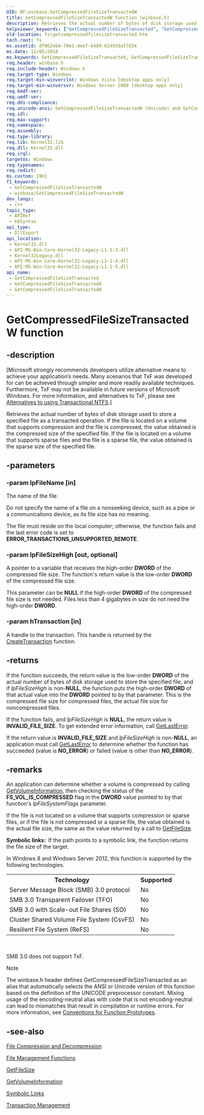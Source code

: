 ```yaml
---
UID: NF:winbase.GetCompressedFileSizeTransactedW
title: GetCompressedFileSizeTransactedW function (winbase.h)
description: Retrieves the actual number of bytes of disk storage used to store a specified file as a transacted operation. (Unicode)
helpviewer_keywords: ["GetCompressedFileSizeTransacted", "GetCompressedFileSizeTransacted function [Files]", "GetCompressedFileSizeTransactedW", "fs.getcompressedfilesizetransacted", "winbase/GetCompressedFileSizeTransacted", "winbase/GetCompressedFileSizeTransactedW"]
old-location: fs\getcompressedfilesizetransacted.htm
tech.root: fs
ms.assetid: df062eb4-70e1-4ee7-b489-624938af7834
ms.date: 12/05/2018
ms.keywords: GetCompressedFileSizeTransacted, GetCompressedFileSizeTransacted function [Files], GetCompressedFileSizeTransactedA, GetCompressedFileSizeTransactedW, fs.getcompressedfilesizetransacted, winbase/GetCompressedFileSizeTransacted, winbase/GetCompressedFileSizeTransactedA, winbase/GetCompressedFileSizeTransactedW
req.header: winbase.h
req.include-header: Windows.h
req.target-type: Windows
req.target-min-winverclnt: Windows Vista [desktop apps only]
req.target-min-winversvr: Windows Server 2008 [desktop apps only]
req.kmdf-ver: 
req.umdf-ver: 
req.ddi-compliance: 
req.unicode-ansi: GetCompressedFileSizeTransactedW (Unicode) and GetCompressedFileSizeTransactedA (ANSI)
req.idl: 
req.max-support: 
req.namespace: 
req.assembly: 
req.type-library: 
req.lib: Kernel32.lib
req.dll: Kernel32.dll
req.irql: 
targetos: Windows
req.typenames: 
req.redist: 
ms.custom: 19H1
f1_keywords:
 - GetCompressedFileSizeTransactedW
 - winbase/GetCompressedFileSizeTransactedW
dev_langs:
 - c++
topic_type:
 - APIRef
 - kbSyntax
api_type:
 - DllExport
api_location:
 - Kernel32.dll
 - API-MS-Win-Core-Kernel32-Legacy-L1-1-3.dll
 - Kernel32Legacy.dll
 - API-MS-Win-Core-Kernel32-Legacy-L1-1-4.dll
 - API-MS-Win-Core-Kernel32-Legacy-L1-1-5.dll
api_name:
 - GetCompressedFileSizeTransacted
 - GetCompressedFileSizeTransactedA
 - GetCompressedFileSizeTransactedW
---
```


# GetCompressedFileSizeTransactedW function


## -description

<p class="CCE_Message">[Microsoft strongly recommends developers utilize alternative means to achieve your 
    application’s needs. Many scenarios that TxF was developed for can be achieved through simpler and more readily 
    available techniques. Furthermore, TxF may not be available in future versions of Microsoft Windows. For more 
    information, and alternatives to TxF, please see 
    <a href="/windows/desktop/FileIO/deprecation-of-txf">Alternatives to using Transactional NTFS</a>.]

Retrieves the actual number of bytes of disk storage used to store a specified file as a transacted operation. If the file is located on a volume that supports compression and the file is compressed, the value obtained is the compressed size of the specified file. If the file is located on a volume that supports sparse files and the file is a sparse file, the value obtained is the sparse size of the specified file.

## -parameters

### -param lpFileName [in]

The name of the file. 




Do not specify the name of a file on a nonseeking device, such as a pipe or a communications device, as its file size has no meaning.

The file must reside on the local computer; otherwise, the function fails and the last error code is set to <b>ERROR_TRANSACTIONS_UNSUPPORTED_REMOTE</b>.

### -param lpFileSizeHigh [out, optional]

A pointer to a variable that receives the high-order <b>DWORD</b> of the compressed file size. The function's return value is the low-order <b>DWORD</b> of the compressed file size. 




This parameter can be <b>NULL</b> if the high-order <b>DWORD</b> of the compressed file size is not needed. Files less than 4 gigabytes in size do not need the high-order <b>DWORD</b>.

### -param hTransaction [in]

A handle to the transaction. This handle is returned by the <a href="/windows/desktop/api/ktmw32/nf-ktmw32-createtransaction">CreateTransaction</a> function.

## -returns

If the function succeeds, the return value is the low-order <b>DWORD</b> of the actual number of bytes of disk storage used to store the specified file, and if <i>lpFileSizeHigh</i> is non-<b>NULL</b>, the function puts the high-order <b>DWORD</b> of that actual value into the <b>DWORD</b> pointed to by that parameter. This is the compressed file size for compressed files, the actual file size for noncompressed files.

If the function fails, and <i>lpFileSizeHigh</i> is <b>NULL</b>, the return value is <b>INVALID_FILE_SIZE</b>. To get extended error information, call 
<a href="/windows/desktop/api/errhandlingapi/nf-errhandlingapi-getlasterror">GetLastError</a>.

If the return value is <b>INVALID_FILE_SIZE</b> and <i>lpFileSizeHigh</i> is non-<b>NULL</b>, an application must call <a href="/windows/desktop/api/errhandlingapi/nf-errhandlingapi-getlasterror">GetLastError</a> to determine whether the function has succeeded (value is <b>NO_ERROR</b>) or failed (value is other than <b>NO_ERROR</b>).

## -remarks

An application can determine whether a volume is compressed by calling 
<a href="/windows/desktop/api/fileapi/nf-fileapi-getvolumeinformationa">GetVolumeInformation</a>, then checking the status of the <b>FS_VOL_IS_COMPRESSED</b> flag in the <b>DWORD</b> value pointed to by that function's <i>lpFileSystemFlags</i> parameter.

If the file is not located on a volume that supports compression or sparse files, or if the file is not compressed or a sparse file, the value obtained is the actual file size, the same as the value returned by a call to 
<a href="/windows/desktop/api/fileapi/nf-fileapi-getfilesize">GetFileSize</a>.

<b>Symbolic links:  </b>If the path points to a symbolic link, the function returns the file size of the target.

In Windows 8 and Windows Server 2012, this function is supported by the following technologies.

<table>
<tr>
<th>Technology</th>
<th>Supported</th>
</tr>
<tr>
<td>
Server Message Block (SMB) 3.0 protocol

</td>
<td>
No

</td>
</tr>
<tr>
<td>
SMB 3.0 Transparent Failover (TFO)

</td>
<td>
No

</td>
</tr>
<tr>
<td>
SMB 3.0 with Scale-out File Shares (SO)

</td>
<td>
No

</td>
</tr>
<tr>
<td>
Cluster Shared Volume File System (CsvFS)

</td>
<td>
No

</td>
</tr>
<tr>
<td>
Resilient File System (ReFS)

</td>
<td>
No

</td>
</tr>
</table>
 

SMB 3.0 does not support TxF.





> [!NOTE]
> The winbase.h header defines GetCompressedFileSizeTransacted as an alias that automatically selects the ANSI or Unicode version of this function based on the definition of the UNICODE preprocessor constant. Mixing usage of the encoding-neutral alias with code that is not encoding-neutral can lead to mismatches that result in compilation or runtime errors. For more information, see [Conventions for Function Prototypes](/windows/win32/intl/conventions-for-function-prototypes).

## -see-also

<a href="/windows/desktop/FileIO/file-compression-and-decompression">File Compression and Decompression</a>



<a href="/windows/desktop/FileIO/file-management-functions">File Management Functions</a>



<a href="/windows/desktop/api/fileapi/nf-fileapi-getfilesize">GetFileSize</a>



<a href="/windows/desktop/api/fileapi/nf-fileapi-getvolumeinformationa">GetVolumeInformation</a>



<a href="/windows/desktop/FileIO/symbolic-links">Symbolic Links</a>



<a href="/windows/desktop/FileIO/transactional-ntfs-portal">Transaction Management</a>
